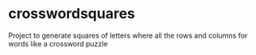 # crosswordsquares

Project to generate squares of letters where all the rows and columns for words like a crossword puzzle 
